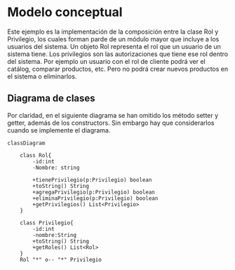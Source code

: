 # Modelo conceptual
Este ejemplo es la implementación de la composición entre la clase Rol y Privilegio, los cuales 
forman parde de un módulo mayor que incluye a los usuarios del sistema. 
Un objeto Rol representa el rol que un usuario de un sistema tiene. Los privilegios son las
autorizaciones que tiene ese rol dentro del sistema. Por ejemplo un usuario con el rol de cliente
podrá ver el catálog, comparar productos, etc.  Pero no podrá crear nuevos productos en el sistema
o eliminarlos.  

## Diagrama de clases
Por claridad, en el siguiente diagrama se han omitido los método setter y getter, además de los constructors. Sin embargo
hay que considerarlos cuando se implemente el diagrama.

````mermaid
classDiagram
    
    class Rol{
        -id:int
        -Nombre: string
        
        +tienePrivilegio(p:Privilegio) boolean
        +toString() String
        +agregaPrivilegio(p:Privilegio) boolean
        +eliminaPrivilegio(p:Privilegio) boolean
        +getPrivilegios() List<Privilegio>
    }
    
    class Privilegio{
        -id:int
        -nombre:String
        +toString() String
        +getRoles() List<Rol>
    }
    Rol "*" o-- "*" Privilegio
````
